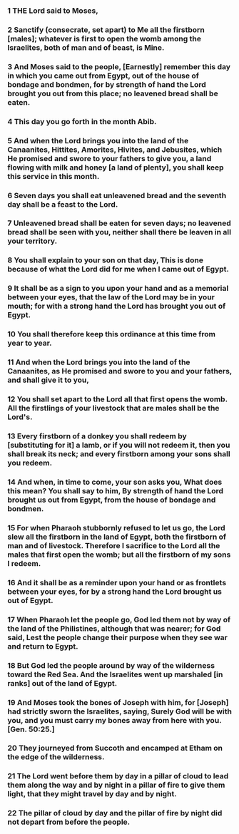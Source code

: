 ### 1 THE Lord said to Moses,

### 2 Sanctify (consecrate, set apart) to Me all the firstborn [males]; whatever is first to open the womb among the Israelites, both of man and of beast, is Mine.

### 3 And Moses said to the people, [Earnestly] remember this day in which you came out from Egypt, out of the house of bondage and bondmen, for by strength of hand the Lord brought you out from this place; no leavened bread shall be eaten.

### 4 This day you go forth in the month Abib.

### 5 And when the Lord brings you into the land of the Canaanites, Hittites, Amorites, Hivites, and Jebusites, which He promised and swore to your fathers to give you, a land flowing with milk and honey [a land of plenty], you shall keep this service in this month.

### 6 Seven days you shall eat unleavened bread and the seventh day shall be a feast to the Lord.

### 7 Unleavened bread shall be eaten for seven days; no leavened bread shall be seen with you, neither shall there be leaven in all your territory.

### 8 You shall explain to your son on that day, This is done because of what the Lord did for me when I came out of Egypt.

### 9 It shall be as a sign to you upon your hand and as a memorial between your eyes, that the law of the Lord may be in your mouth; for with a strong hand the Lord has brought you out of Egypt.

### 10 You shall therefore keep this ordinance at this time from year to year.

### 11 And when the Lord brings you into the land of the Canaanites, as He promised and swore to you and your fathers, and shall give it to you,

### 12 You shall set apart to the Lord all that first opens the womb. All the firstlings of your livestock that are males shall be the Lord's.

### 13 Every firstborn of a donkey you shall redeem by [substituting for it] a lamb, or if you will not redeem it, then you shall break its neck; and every firstborn among your sons shall you redeem.

### 14 And when, in time to come, your son asks you, What does this mean? You shall say to him, By strength of hand the Lord brought us out from Egypt, from the house of bondage and bondmen.

### 15 For when Pharaoh stubbornly refused to let us go, the Lord slew all the firstborn in the land of Egypt, both the firstborn of man and of livestock. Therefore I sacrifice to the Lord all the males that first open the womb; but all the firstborn of my sons I redeem.

### 16 And it shall be as a reminder upon your hand or as frontlets between your eyes, for by a strong hand the Lord brought us out of Egypt.

### 17 When Pharaoh let the people go, God led them not by way of the land of the Philistines, although that was nearer; for God said, Lest the people change their purpose when they see war and return to Egypt.

### 18 But God led the people around by way of the wilderness toward the Red Sea. And the Israelites went up marshaled [in ranks] out of the land of Egypt.

### 19 And Moses took the bones of Joseph with him, for [Joseph] had strictly sworn the Israelites, saying, Surely God will be with you, and you must carry my bones away from here with you. [Gen. 50:25.]

### 20 They journeyed from Succoth and encamped at Etham on the edge of the wilderness.

### 21 The Lord went before them by day in a pillar of cloud to lead them along the way and by night in a pillar of fire to give them light, that they might travel by day and by night.

### 22 The pillar of cloud by day and the pillar of fire by night did not depart from before the people.